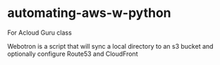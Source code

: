 # automating-aws-w-python
For Acloud Guru class

Webotron is a script that will sync a local directory to an s3 bucket and optionally configure Route53 and CloudFront
